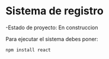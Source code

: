 <h1>Sistema de registro</h1>

-Estado de proyecto: En construccion

Para ejecutar el sistema debes poner:

```npm install react```
